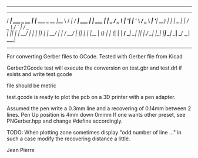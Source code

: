 
**********************************************************************************************
   ____                 _                     ____     ____    ____               _        
  / ___|   ___   _ __  | |__     ___   _ __  |___ \   / ___|  / ___|   ___     __| |   ___ 
 | |  _   / _ \ | '__| | '_ \   / _ \ | '__|   __) | | |  _  | |      / _ \   / _` |  / _ \
 | |_| | |  __/ | |    | |_) | |  __/ | |     / __/  | |_| | | |___  | (_) | | (_| | |  __/
  \____|  \___| |_|    |_.__/   \___| |_|    |_____|  \____|  \____|  \___/   \__,_|  \___|
                                                                                           

**********************************************************************************************

For converting Gerber files to GCode.
Tested with Gerber file from Kicad

Gerber2Gcode test
will execute the conversion on test.gbr and test.drl if exists and write test.gcode 

file should be metric

test.gcode is ready to plot the pcb on a 3D printer with a pen adapter.

Assumed the pen write a 0.3mm line and a recovering of 0.14mm between 2 lines.
Pen Up position is 4mm down 0mmm
If one wants other preset, see PNGerber.hpp and change #define accordingly.

TODO: When plotting zone sometimes display "odd number of line ..." in such a case
modify the recovering distance a little.

Jean Pierre




